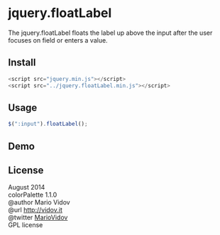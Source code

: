 # jquery.floatLabel
The jquery.floatLabel floats the label up above the input after the user focuses on field or enters a value.
## Install
```javascript
<script src="jquery.min.js"></script>
<script src="../jquery.floatLabel.min.js"></script>
```
## Usage
```javascript
$(":input").floatLabel();
```
## Demo

## License
August 2014 <br />
colorPalette 1.1.0 <br />
@author Mario Vidov <br />
@url <a href="http://vidov.it" target="_blank">http://vidov.it</a> <br />
@twitter  <a href="http://twitter.com/MarioVidov" target="_blank">MarioVidov</a> <br />
GPL license
